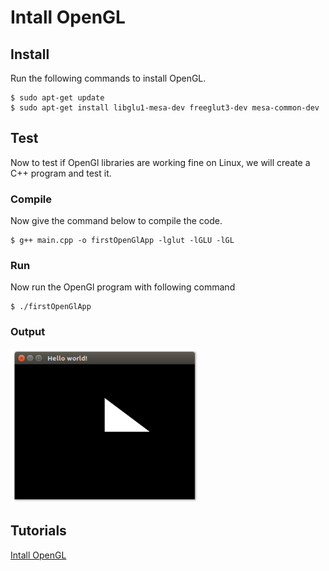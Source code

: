# Intall OpenGL
## Install
Run the following commands to install OpenGL.
```
$ sudo apt-get update
$ sudo apt-get install libglu1-mesa-dev freeglut3-dev mesa-common-dev
```
## Test
Now to test if OpenGl libraries are working fine on Linux, we will create a C++ program and test it. 

### Compile
Now give the command below to compile the code.    
```
$ g++ main.cpp -o firstOpenGlApp -lglut -lGLU -lGL
```
### Run
Now run the OpenGl program with following command     
```
$ ./firstOpenGlApp
```
### Output
![opengl_out-300x247.png](https://github.com/HugoNip/OpenGLLearning/blob/master/figures/opengl_out-300x247.png)

## Tutorials
[Intall OpenGL](http://www.codebind.com/linux-tutorials/install-opengl-ubuntu-linux/)    

